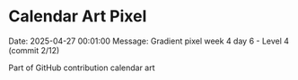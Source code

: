 # Calendar Art Pixel

Date: 2025-04-27 00:01:00
Message: Gradient pixel week 4 day 6 - Level 4 (commit 2/12)

Part of GitHub contribution calendar art
